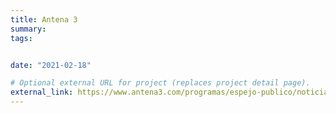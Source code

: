 ```yaml
---
title: Antena 3
summary: 
tags:


date: "2021-02-18"

# Optional external URL for project (replaces project detail page).
external_link: https://www.antena3.com/programas/espejo-publico/noticias/incendios-espana-estamos-viendo-trailer-mundo-que-vamos-dejar-nuestros-hijos_2022072162d919a86e10ad0001605db0.html
---
```

